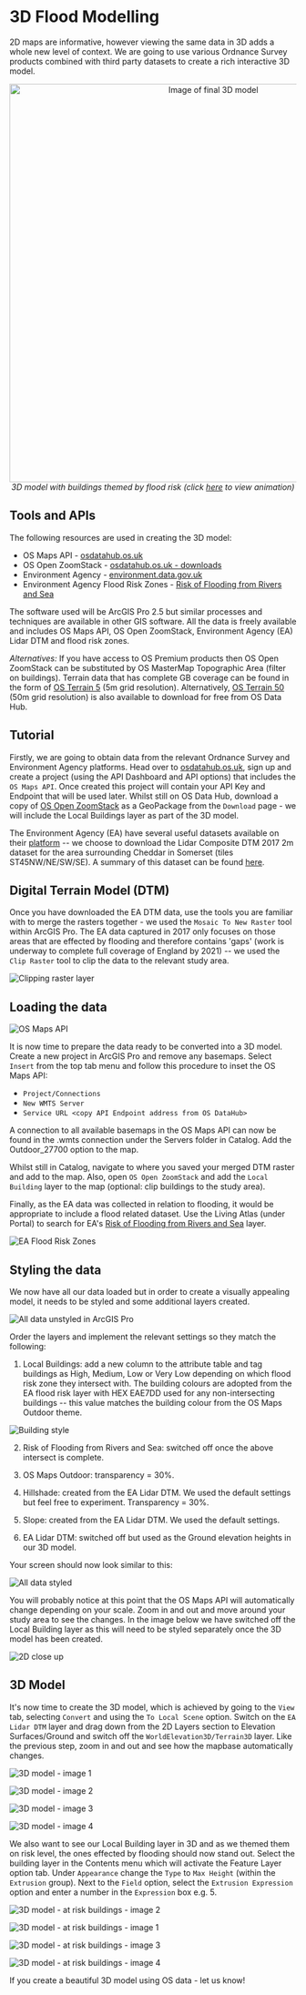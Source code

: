 3D Flood Modelling
==================

2D maps are informative, however viewing the same data in 3D adds a
whole new level of context. We are going to use various Ordnance Survey
products combined with third party datasets to create a rich interactive
3D model.

<p align="center">
  <img width="700" src="./media/image1.png" alt="Image of final 3D model" /><br>
  <em>3D model with buildings themed by flood risk (click <a href="https://labs.os.uk/public/os-data-hub-tutorials/dist/gis-applications/3d-flood-modelling/OS_EA_Tutorial.mp4" target="_blank">here</a> to view animation)</em>
</p>

Tools and APIs
----

The following resources are used in creating the 3D model:

- OS Maps API - [osdatahub.os.uk](https://osdatahub.os.uk/)
- OS Open ZoomStack - [osdatahub.os.uk - downloads](https://osdatahub.os.uk/downloads/open/OpenZoomstack)
- Environment Agency - [environment.data.gov.uk](https://environment.data.gov.uk/DefraDataDownload/?Mode=survey)
- Environment Agency Flood Risk Zones - [Risk of Flooding from Rivers and Sea](https://environment.data.gov.uk/arcgis/rest/services/EA/RiskOfFloodingFromRiversAndSea/MapServer)

The software used will be ArcGIS Pro 2.5 but similar processes and
techniques are available in other GIS software. All the data is freely
available and includes OS Maps API, OS Open ZoomStack, Environment
Agency (EA) Lidar DTM and flood risk zones.

*Alternatives:* If you have access to OS Premium products then OS Open
ZoomStack can be substituted by OS MasterMap Topographic Area (filter on
buildings). Terrain data that has complete GB coverage can be found in
the form of [OS Terrain
5](https://www.ordnancesurvey.co.uk/business-government/products/terrain-5)
(5m grid resolution). Alternatively, [OS Terrain
50](https://osdatahub.os.uk/downloads/open/Terrain50) (50m grid resolution)
is also available to download for free from OS Data Hub.

Tutorial
----

Firstly, we are going to obtain data from the relevant Ordnance Survey
and Environment Agency platforms. Head over to
[osdatahub.os.uk](https://osdatahub.os.uk/), sign up and create a
project (using the API Dashboard and API options) that includes the `OS
Maps API`. Once created this project will contain your API Key and
Endpoint that will be used later. Whilst still on OS Data Hub, download
a copy of [OS Open
ZoomStack](https://osdatahub.os.uk/downloads/open/OpenZoomstack) as a
GeoPackage from the `Download` page - we will include the Local Buildings
layer as part of the 3D model.

The Environment Agency (EA) have several useful datasets available on
their
[platform](https://environment.data.gov.uk/DefraDataDownload/?Mode=survey)
-- we choose to download the Lidar Composite DTM 2017 2m dataset for the
area surrounding Cheddar in Somerset (tiles ST45NW/NE/SW/SE). A summary
of this dataset can be found
[here](https://data.gov.uk/dataset/fba12e80-519f-4be2-806f-41be9e26ab96/lidar-composite-dsm-2017-2m).

Digital Terrain Model (DTM)
---------------------------

Once you have downloaded the EA DTM data, use the tools you are familiar
with to merge the rasters together - we used the `Mosaic To New Raster`
tool within ArcGIS Pro. The EA data captured in 2017 only focuses on
those areas that are effected by flooding and therefore contains 'gaps'
(work is underway to complete full coverage of England by 2021) -- we
used the `Clip Raster` tool to clip the data to the relevant study area.

![Clipping raster layer](./media/image2.jpg)

Loading the data
----------------
![OS Maps API](./media/image3.png)

It is now time to prepare the data ready to be converted into a 3D
model. Create a new project in ArcGIS Pro and remove any
basemaps. Select `Insert` from the top tab menu and follow this procedure
to inset the OS Maps API:

-   `Project/Connections`
-   `New WMTS Server`
-   `Service URL <copy API Endpoint address from OS DataHub>`

A connection to all available basemaps in the OS Maps API can now be
found in the .wmts connection under the Servers folder in Catalog. Add
the Outdoor\_27700 option to the map.

Whilst still in Catalog, navigate to where you saved your merged DTM
raster and add to the map. Also, open `OS Open ZoomStack` and add the
`Local Building` layer to the map (optional: clip buildings to the study
area).

Finally, as the EA data was collected in relation to flooding, it would
be appropriate to include a flood related dataset. Use the Living Atlas
(under Portal) to search for EA's [Risk of Flooding from Rivers and
Sea](https://environment.data.gov.uk/arcgis/rest/services/EA/RiskOfFloodingFromRiversAndSea/MapServer)
layer.

![EA Flood Risk Zones](./media/image4.png)

Styling the data
----------------

We now have all our data loaded but in order to create a visually
appealing model, it needs to be styled and some additional layers
created.

![All data unstyled in ArcGIS Pro](./media/image5.png)

Order the layers and implement the relevant settings so they match the
following:

1.  Local Buildings: add a new column to the attribute table and tag
    buildings as High, Medium, Low or Very Low depending on which flood
    risk zone they intersect with. The building colours are adopted from
    the EA flood risk layer with HEX EAE7DD used for any
    non-intersecting buildings -- this value matches the building colour
    from the OS Maps Outdoor theme.

![Building style](./media/image17.png)

2.  Risk of Flooding from Rivers and Sea: switched off once the above
    intersect is complete.

3.  OS Maps Outdoor: transparency = 30%.

4.  Hillshade: created from the EA Lidar DTM. We used the default
    settings but feel free to experiment. Transparency = 30%.

5.  Slope: created from the EA Lidar DTM. We used the default settings.

6.  EA Lidar DTM: switched off but used as the Ground elevation heights
    in our 3D model.

Your screen should now look similar to this:

![All data styled](./media/image6.png)

You will probably notice at this point that the OS Maps API will
automatically change depending on your scale. Zoom in and out and move
around your study area to see the changes. In the image below we have
switched off the Local Building layer as this will need to be styled
separately once the 3D model has been created.

![2D close up](./media/image7.png)

3D Model
--------

It's now time to create the 3D model, which is achieved by going to the `View`
tab, selecting `Convert` and using the `To Local Scene` option. Switch on
the `EA Lidar DTM` layer and drag down from the 2D Layers section to
Elevation Surfaces/Ground and switch off the `WorldElevation3D/Terrain3D`
layer. Like the previous step, zoom in and out and see how the mapbase
automatically changes.

![3D model - image 1](./media/image8.png)

![3D model - image 2](./media/image9.png)

![3D model - image 3](./media/image10.png)

![3D model - image 4](./media/image11.png)

We also want to see our Local Building layer in 3D and as we themed them
on risk level, the ones effected by flooding should now stand out.
Select the building layer in the Contents menu which will activate the
Feature Layer option tab. Under `Appearance` change the `Type` to `Max Height`
(within the `Extrusion` group). Next to the `Field` option, select the
`Extrusion Expression` option and enter a number in the `Expression` box
e.g. 5.

![3D model - at risk buildings - image 2](./media/image12.png)

![3D model - at risk buildings - image 1](./media/image1.png)

![3D model - at risk buildings - image 3](./media/image15.png)

![3D model - at risk buildings - image 4](./media/image16.png)

If you create a beautiful 3D model using OS data - let us know!
